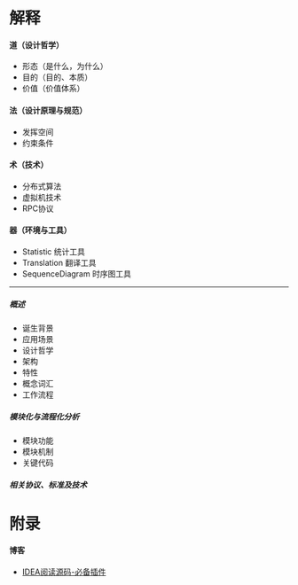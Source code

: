 # 解释
#### 道（设计哲学）
- 形态（是什么，为什么）
- 目的（目的、本质）
- 价值（价值体系）
#### 法（设计原理与规范）
- 发挥空间
- 约束条件
#### 术（技术）
- 分布式算法
- 虚拟机技术
- RPC协议
#### 器（环境与工具）
- Statistic 统计工具
- Translation 翻译工具
- SequenceDiagram 时序图工具

***
##### 概述
- 诞生背景
- 应用场景
- 设计哲学
- 架构
- 特性
- 概念词汇
- 工作流程

##### 模块化与流程化分析
- 模块功能
- 模块机制
- 关键代码

##### 相关协议、标准及技术


# 附录
#### 博客
- [IDEA阅读源码-必备插件](https://my.oschina.net/lihua20103181/blog/4882956)
